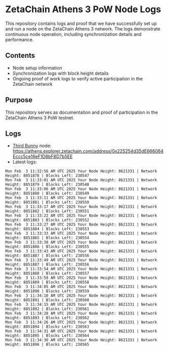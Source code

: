 # ZetaChain Athens 3 PoW Node Logs
This repository contains logs and proof that we have successfully set up and run a node on the ZetaChain Athens 3 network. The logs demonstrate continuous node operation, including synchronization details and performance.

## Contents
- Node setup information
- Synchronization logs with block height details
- Ongoing proof of work logs to verify active participation in the ZetaChain network

## Purpose
This repository serves as documentation and proof of participation in the ZetaChain Athens 3 PoW testnet.

## Logs

- [Third Bunny](https://thirdbunny.xyz/) node: https://athens.explorer.zetachain.com/address/0x225254d35dE666064Eccc5ce16eF1D8bF8D7b5EE
- Latest logs:
```
Mon Feb  3 11:32:56 AM UTC 2025 Your Node Height: 8621331 | Network Height: 8851878 | Blocks Left: 230547
Mon Feb  3 11:33:01 AM UTC 2025 Your Node Height: 8621331 | Network Height: 8851879 | Blocks Left: 230548
Mon Feb  3 11:33:06 AM UTC 2025 Your Node Height: 8621331 | Network Height: 8851880 | Blocks Left: 230549
Mon Feb  3 11:33:11 AM UTC 2025 Your Node Height: 8621331 | Network Height: 8851881 | Blocks Left: 230550
Mon Feb  3 11:33:17 AM UTC 2025 Your Node Height: 8621331 | Network Height: 8851882 | Blocks Left: 230551
Mon Feb  3 11:33:22 AM UTC 2025 Your Node Height: 8621331 | Network Height: 8851883 | Blocks Left: 230552
Mon Feb  3 11:33:27 AM UTC 2025 Your Node Height: 8621331 | Network Height: 8851884 | Blocks Left: 230553
Mon Feb  3 11:33:33 AM UTC 2025 Your Node Height: 8621331 | Network Height: 8851885 | Blocks Left: 230554
Mon Feb  3 11:33:38 AM UTC 2025 Your Node Height: 8621331 | Network Height: 8851886 | Blocks Left: 230555
Mon Feb  3 11:33:43 AM UTC 2025 Your Node Height: 8621331 | Network Height: 8851887 | Blocks Left: 230556
Mon Feb  3 11:33:49 AM UTC 2025 Your Node Height: 8621331 | Network Height: 8851887 | Blocks Left: 230556
Mon Feb  3 11:33:54 AM UTC 2025 Your Node Height: 8621331 | Network Height: 8851888 | Blocks Left: 230557
Mon Feb  3 11:33:59 AM UTC 2025 Your Node Height: 8621331 | Network Height: 8851889 | Blocks Left: 230558
Mon Feb  3 11:34:05 AM UTC 2025 Your Node Height: 8621331 | Network Height: 8851890 | Blocks Left: 230559
Mon Feb  3 11:34:10 AM UTC 2025 Your Node Height: 8621331 | Network Height: 8851891 | Blocks Left: 230560
Mon Feb  3 11:34:15 AM UTC 2025 Your Node Height: 8621331 | Network Height: 8851892 | Blocks Left: 230561
Mon Feb  3 11:34:20 AM UTC 2025 Your Node Height: 8621331 | Network Height: 8851893 | Blocks Left: 230562
Mon Feb  3 11:34:26 AM UTC 2025 Your Node Height: 8621331 | Network Height: 8851894 | Blocks Left: 230563
Mon Feb  3 11:34:31 AM UTC 2025 Your Node Height: 8621331 | Network Height: 8851895 | Blocks Left: 230564
Mon Feb  3 11:34:36 AM UTC 2025 Your Node Height: 8621331 | Network Height: 8851896 | Blocks Left: 230565
```

